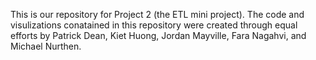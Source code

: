 This is our repository for Project 2 (the ETL mini project). The code and visulizations conatained in this repository were created through equal efforts by Patrick Dean, Kiet Huong, Jordan Mayville, Fara Nagahvi, and Michael Nurthen.

